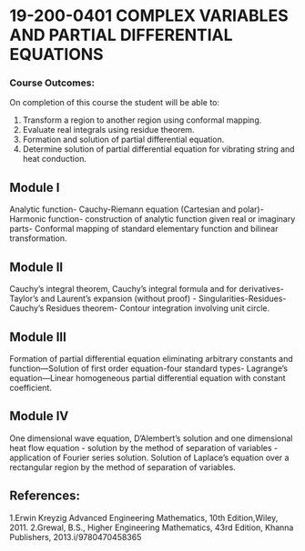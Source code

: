 # 19-200-0401 COMPLEX VARIABLES AND PARTIAL DIFFERENTIAL EQUATIONS
###  Course Outcomes:
On completion of this course the student will be able to:
1. Transform a region to another region using conformal mapping.
2. Evaluate real integrals using residue theorem.
3. Formation and solution of partial differential equation.
4. Determine solution of partial differential equation for vibrating string and heat conduction.

## Module I
Analytic function- Cauchy-Riemann equation (Cartesian and polar)-Harmonic function-
construction of analytic function given real or imaginary parts- Conformal mapping of standard
elementary function and bilinear transformation.
## Module II
Cauchy’s integral theorem, Cauchy’s integral formula and for derivatives-Taylor’s and Laurent’s
expansion (without proof) - Singularities-Residues-Cauchy’s Residues theorem- Contour
integration involving unit circle.
## Module III
Formation of partial differential equation eliminating arbitrary constants and function—Solution
of first order equation-four standard types- Lagrange’s equation—Linear homogeneous partial
differential equation with constant coefficient.
## Module IV
One dimensional wave equation, D’Alembert’s solution and one dimensional heat flow equation -
solution by the method of separation of variables - application of Fourier series solution. Solution
of Laplace’s equation over a rectangular region by the method of separation of variables.
## References:
1.Erwin Kreyzig Advanced Engineering Mathematics, 10th Edition,Wiley, 2011.
2.Grewal, B.S., Higher Engineering Mathematics, 43rd Edition, Khanna Publishers, 2013.i/9780470458365